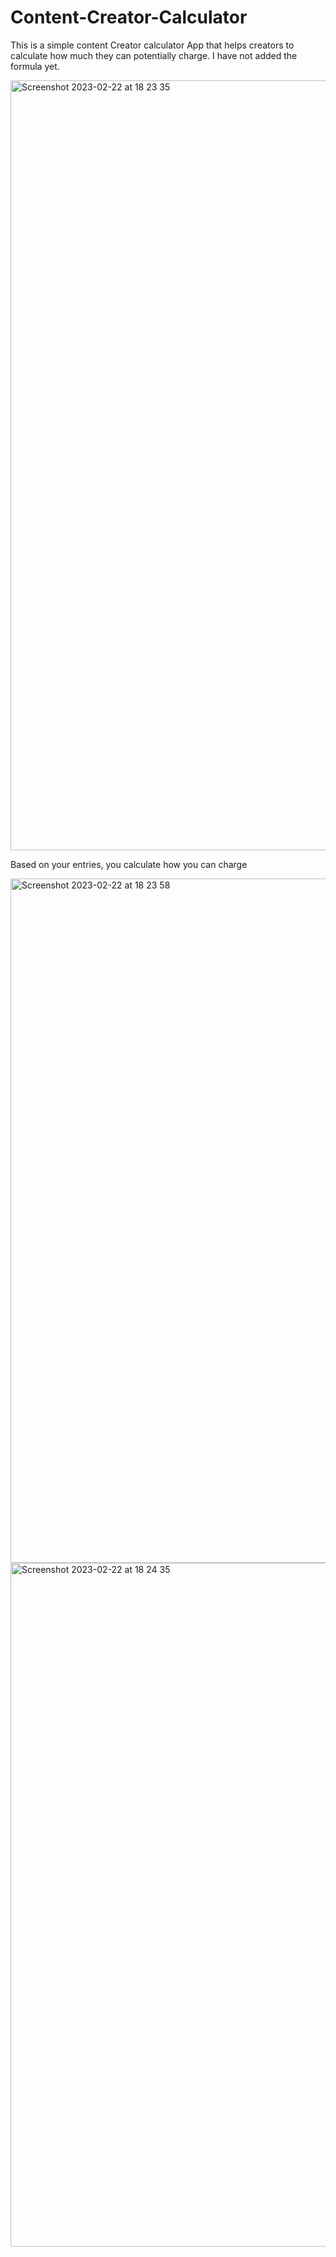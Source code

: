# Content-Creator-Calculator

This is a simple content Creator calculator App that helps creators to calculate how much they can potentially charge. I have not added the formula yet.


<img width="1232" alt="Screenshot 2023-02-22 at 18 23 35" src="https://user-images.githubusercontent.com/57866950/220738554-857ed18a-772b-45f4-870e-9c46713fea6a.png">

Based on your entries, you calculate how you can charge


<img width="1095" alt="Screenshot 2023-02-22 at 18 23 58" src="https://user-images.githubusercontent.com/57866950/220738900-59fa2896-e455-49f9-bc80-8248e9dca819.png">


<img width="1094" alt="Screenshot 2023-02-22 at 18 24 35" src="https://user-images.githubusercontent.com/57866950/220739018-4fcff93a-a6d9-4f08-9382-3c7f6b7903f3.png">

